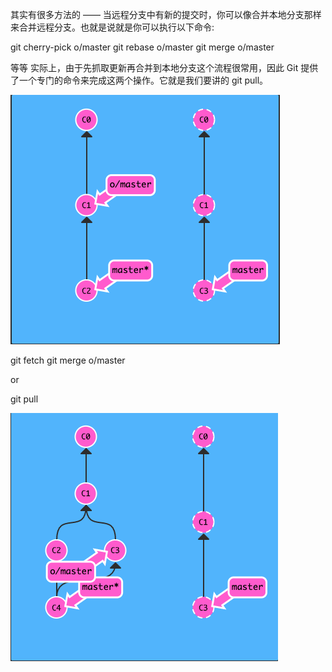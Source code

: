 其实有很多方法的 —— 当远程分支中有新的提交时，你可以像合并本地分支那样来合并远程分支。也就是说就是你可以执行以下命令:

git cherry-pick o/master
git rebase o/master
git merge o/master

等等
实际上，由于先抓取更新再合并到本地分支这个流程很常用，因此 Git 提供了一个专门的命令来完成这两个操作。它就是我们要讲的 git pull。



![](images/2020-04-28-00-10-11.png)


git fetch 
git merge o/master

or


git pull


![](images/2020-04-28-00-10-27.png)